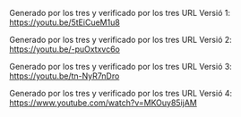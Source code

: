 Generado por los tres y verificado por los tres
URL Versió 1: https://youtu.be/5tEiCueM1u8

Generado por los tres y verificado por los tres
URL Versió 2: https://youtu.be/-puOxtxvc6o

Generado por los tres y verificado por los tres
URL Versió 3: https://youtu.be/tn-NyR7nDro

Generado por los tres y verificado por los tres
URL Versió 4: https://www.youtube.com/watch?v=MKOuy85ijAM
